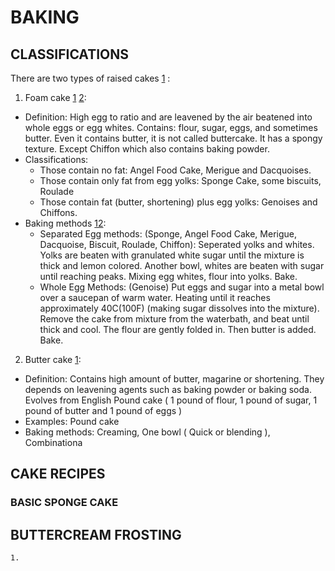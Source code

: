 # BAKING

## CLASSIFICATIONS

There are two types of raised cakes [1](http://www.joyofbaking.com/CakeMaking.html) : 

1. Foam cake [1](http://www.joyofbaking.com/FoamCakes.htm) [2](http://www.joyofbaking.com/FoamCakesTechniques.html): 
 
  - Definition: High egg to ratio and are leavened by the air beatened into whole eggs or egg whites. Contains: flour, sugar, eggs, and sometimes butter. Even it contains butter, it is not called buttercake. It has a spongy texture. Except Chiffon which also contains baking powder.
  - Classifications:
      - Those contain no fat: Angel Food Cake, Merigue and Dacquoises.
      - Those contain only fat from egg yolks: Sponge Cake, some biscuits, Roulade
      - Those contain fat (butter, shortening) plus egg yolks: Genoises and Chiffons.
  - Baking methods [1](http://www.mommiecooks.com/2010/08/03/beyond-the-basics-sponge-cake-recipe/)[2](http://www.joyofbaking.com/FoamCakesTechniques.html):
      - Separated Egg methods: (Sponge, Angel Food Cake, Merigue, Dacquoise, Biscuit, Roulade, Chiffon): Seperated yolks and whites. Yolks are beaten with granulated white sugar until the mixture is thick and lemon colored. Another bowl, whites are beaten with sugar until reaching peaks. Mixing egg whites, flour into yolks. Bake.
      - Whole Egg Methods: (Genoise) Put eggs and sugar into a metal bowl over a saucepan of warm water. Heating until it reaches approximately 40C(100F) (making sugar dissolves into the mixture). Remove the cake from mixture from the waterbath, and beat until thick and cool. The flour are gently folded in. Then butter is added. Bake.

2. Butter cake [1](http://www.joyofbaking.com/ButterCakes.html):
 
  - Definition: Contains high amount of butter, magarine or shortening. They depends on leavening agents such as baking powder or baking soda. Evolves from English Pound cake ( 1 pound of flour, 1 pound of sugar, 1 pound of butter and 1 pound of eggs )
  - Examples: Pound cake
  - Baking methods: Creaming, One bowl ( Quick or blending ), Combinationa
  
## CAKE RECIPES

### BASIC SPONGE CAKE
## BUTTERCREAM FROSTING
    1. 
